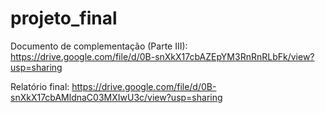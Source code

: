 # projeto_final

Documento de complementação (Parte III):
https://drive.google.com/file/d/0B-snXkX17cbAZEpYM3RnRnRLbFk/view?usp=sharing

Relatório final:
https://drive.google.com/file/d/0B-snXkX17cbAMldnaC03MXIwU3c/view?usp=sharing
